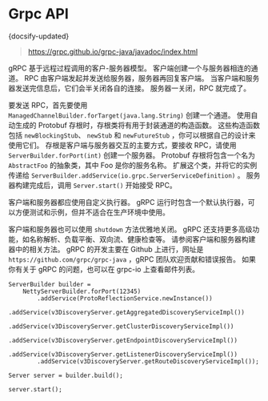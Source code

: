 # Grpc API
{docsify-updated}

> https://grpc.github.io/grpc-java/javadoc/index.html

gRPC 基于远程过程调用的客户-服务器模型。 客户端创建一个与服务器相连的通道。 RPC 由客户端发起并发送给服务器，服务器再回复客户端。 当客户端和服务器发送完信息后，它们会半关闭各自的连接。 服务器一关闭，RPC 就完成了。

要发送 RPC，首先要使用 `ManagedChannelBuilder.forTarget(java.lang.String)` 创建一个通道。 使用自动生成的 Protobuf 存根时，存根类将有用于封装通道的构造函数。 这些构造函数包括 `newBlockingStub`、 `newStub`  和 `newFutureStub` ，你可以根据自己的设计来使用它们。 存根是客户端与服务器交互的主要方式，要接收 RPC，请使用 `ServerBuilder.forPort(int)` 创建一个服务器。 Protobuf 存根将包含一个名为 `AbstractFoo` 的抽象类，其中 Foo 是你的服务名称。 扩展这个类，并将它的实例传递给 `ServerBuilder.addService(io.grpc.ServerServiceDefinition)` 。 服务器构建完成后，调用 `Server.start()` 开始接受 RPC。

客户端和服务器都应使用自定义执行器。 gRPC 运行时包含一个默认执行器，可以方便测试和示例，但并不适合在生产环境中使用。 

客户端和服务器也可以使用 `shutdown` 方法优雅地关闭。 gRPC 还支持更多高级功能，如名称解析、负载平衡、双向流、健康检查等。 请参阅客户端和服务器构建器中的相关方法。 gRPC 的开发主要在 Github 上进行，网址是 `https://github.com/grpc/grpc-java` ，gRPC 团队欢迎贡献和错误报告。 如果你有关于 gRPC 的问题，也可以在 grpc-io 上查看邮件列表。

```
ServerBuilder builder =
    NettyServerBuilder.forPort(12345)
        .addService(ProtoReflectionService.newInstance())
        .addService(v3DiscoveryServer.getAggregatedDiscoveryServiceImpl())
        .addService(v3DiscoveryServer.getClusterDiscoveryServiceImpl())
        .addService(v3DiscoveryServer.getEndpointDiscoveryServiceImpl())
        .addService(v3DiscoveryServer.getListenerDiscoveryServiceImpl())
        .addService(v3DiscoveryServer.getRouteDiscoveryServiceImpl());

Server server = builder.build();

server.start();
```